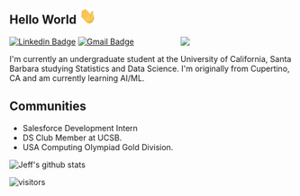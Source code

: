 ## Hello World <img src="https://raw.githubusercontent.com/ABSphreak/ABSphreak/master/gifs/Hi.gif" width="30px">

<img align='right' src='https://cutewallpaper.org/21/space-invaders-background/Space-Invaders-Alien-Transparent-Background-PNG-PNG-Arts.png' width='200"'>

[![Linkedin Badge](https://img.shields.io/badge/-jshen0303-blue?style=flat-square&logo=Linkedin&logoColor=white&link=https://www.linkedin.com/in/jeff-shen-0303/)](https://www.linkedin.com/in/jeff-shen-0303/) 
[![Gmail Badge](https://img.shields.io/badge/-jshen0303@gmail.com-c14438?style=flat-square&logo=Gmail&logoColor=white&link=mailto:jshen0303@gmail.com)](mailto:jshen0303@gmail.com)

I'm currently an undergraduate student at the University of California, Santa Barbara studying Statistics and Data Science. I'm originally from 
Cupertino, CA and am currently learning AI/ML.

## Communities
* Salesforce Development Intern
* DS Club Member at UCSB.
* USA Computing Olympiad Gold Division.

![Jeff's github stats](https://github-readme-stats.vercel.app/api?username=jshen0303&hide=["issues"]&show_icons=true)

![visitors](https://visitor-badge.glitch.me/badge?page_id=jshen0303)

<!---
jshen0303/jshen0303 is a ✨ special ✨ repository because its `README.md` (this file) appears on your GitHub profile.
You can click the Preview link to take a look at your changes.
--->
